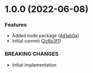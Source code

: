 # 1.0.0 (2022-06-08)


### Features

* Added node package ([4d1ab0a](https://github.com/trygve-lie/convict-format-secrets/commit/4d1ab0a83b078da903214b9c0d0da64831ac7bc1))
* Initial commit ([2c6b3f1](https://github.com/trygve-lie/convict-format-secrets/commit/2c6b3f1486499898975d0d0fc5bac50b6126811d))


### BREAKING CHANGES

* Initial implementation
